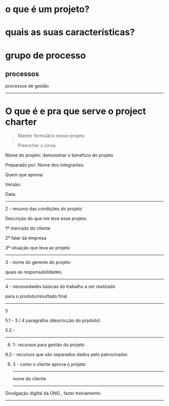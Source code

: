 # o que é um projeto?


# quais as suas características?


# grupo de processo
## processos
processos de gestão



---

# O que é e pra que serve o project charter

> Manter formulário nesse projeto
>
> Preencher o cinza

Nome do projeto: demonstrar o beneficio do projeto

Preparado por: Nome dos integrantes

Quem que aprova: 

Versão: 

Data:

---

2 - resumo das condições do projeto

Descrição do que me leva esse projeto.

1º  mercado do cliente

2º  falar da empresa

3º situação que leva ao projeto

---

3 -  nome do gerente do projeto

quais as responsabilidades 

---

4 -  necessidades básicas do trabalho a ser realizado

para o produto/resultado final

---

5

5.1 - 3 / 4 paragrafos (descricção do prpduto)

5.2 - 

---

6. 1- recursos para gestão do projeto

6.2 - recursos que são separados dados pelo patrocinador. 

6. 3 - como o cliente aprova o projeto

   ---

   nome do cliente

   ---

   

Divulgação digital da ONG , fazer treinamento.



----


